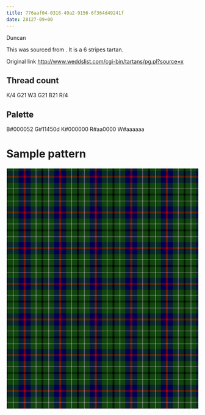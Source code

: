 ```yaml
---
title: 776aaf04-0316-49a2-9156-6f364d49241f
date: 28127-09+00
---
```

Duncan

This was sourced from <no value>.  It is a 6 stripes tartan.

Original link http://www.weddslist.com/cgi-bin/tartans/pg.pl?source=x

## Thread count
K/4 G21 W3 G21 B21 R/4

## Palette
B#000052 G#11450d K#000000 R#aa0000 W#aaaaaa

# Sample pattern

![Tartan detail](tartan.png "K/4 G21 W3 G21 B21 R/4 tartan")